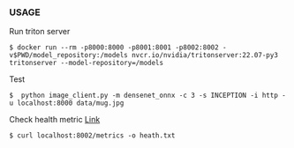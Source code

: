 ### USAGE
Run triton server
```console
$ docker run --rm -p8000:8000 -p8001:8001 -p8002:8002 -v$PWD/model_repository:/models nvcr.io/nvidia/tritonserver:22.07-py3 tritonserver --model-repository=/models 
```
Test 
```console
$  python image_client.py -m densenet_onnx -c 3 -s INCEPTION -i http -u localhost:8000 data/mug.jpg
```
Check health metric
[Link](https://github.com/triton-inference-server/server/blob/main/docs/user_guide/metrics.md)
```console
$ curl localhost:8002/metrics -o heath.txt
```
